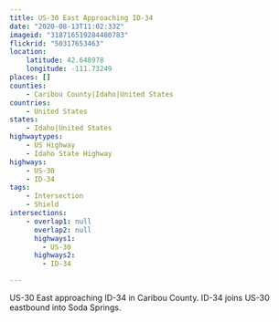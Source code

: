 ```yaml
---
title: US-30 East Approaching ID-34
date: "2020-08-13T11:02:33Z"
imageid: "318716519284480783"
flickrid: "50317653463"
location:
    latitude: 42.648978
    longitude: -111.73249
places: []
counties:
    - Caribou County|Idaho|United States
countries:
    - United States
states:
    - Idaho|United States
highwaytypes:
    - US Highway
    - Idaho State Highway
highways:
    - US-30
    - ID-34
tags:
    - Intersection
    - Shield
intersections:
    - overlap1: null
      overlap2: null
      highways1:
        - US-30
      highways2:
        - ID-34

---
```

US-30 East approaching ID-34 in Caribou County.  ID-34 joins US-30 eastbound into Soda Springs.